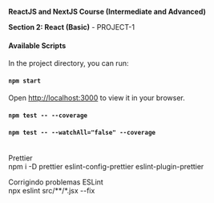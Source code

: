 
**ReactJS and NextJS Course (Intermediate and Advanced)**

**Section 2: React (Basic)** - PROJECT-1

#### Available Scripts

In the project directory, you can run:

#### `npm start`
Open [http://localhost:3000](http://localhost:3000) to view it in your browser.

#### `npm test -- --coverage`
#### `npm test -- --watchAll="false" --coverage`
\
Prettier \
npm i -D prettier eslint-config-prettier eslint-plugin-prettier

Corrigindo problemas ESLint \
npx eslint src/**/*.jsx --fix
